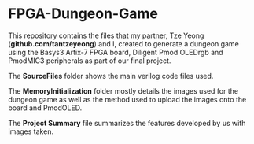 # FPGA-Dungeon-Game
This repository contains the files that my partner, Tze Yeong (**github.com/tantzeyeong**) and I, created to generate a dungeon game using the Basys3 Artix-7 FPGA board, Diligent Pmod OLEDrgb and PmodMIC3 peripherals as part of our final project.

The **SourceFiles** folder shows the main verilog code files used.

The **MemoryInitialization** folder mostly details the images used for the dungeon game as well as the method used to upload the images onto the board and PmodOLED.

The **Project Summary** file summarizes the features developed by us with images taken.
